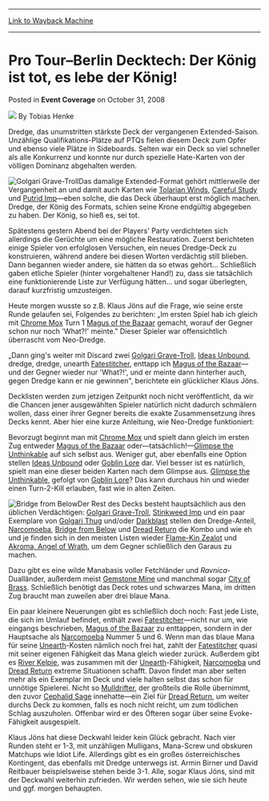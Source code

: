 
---
[Link to Wayback Machine](https://web.archive.org/web/20211208045430/https://magic.wizards.com/en/articles/archive/event-coverage/pro-tour%E2%80%93berlin-decktech-der-k%C3%B6nig-ist-tot-es-lebe-der-k%C3%B6nig-2008-10)

[_metadata_:author]:- "Tobias Henke"
[_metadata_:description]:- "Dredge, das unumstritten stärkste Deck der vergangenen Extended-Saison. Unzählige Qualifikations-Plätze auf PTQs fielen diesem Deck zum Opfer und ebenso viele Plätze in Sideboards. Selten war ein Deck so viel schneller als alle Konkurrenz und konnte nur durch spezielle Hate-Karten von der völligen Dominanz abgehalten werden. Das damalige Extended-Format gehört mittlerweile der"
[_metadata_:generator]:- "Drupal 7 (http://drupal.org)"
[_metadata_:node]:- "501421"
[_metadata_:publish_date]:- "2008-10-31"
[_metadata_:source]:- "div-main-content"
[_metadata_:title]:- "Pro Tour–Berlin Decktech: Der König ist tot, es lebe der König!"
[_metadata_:wayback_capture_timestamp]:- "2021-12-08 04:54:30"
[_metadata_:wayback_raw_url]:- "https://web.archive.org/web/20211208045430id_/https://magic.wizards.com/en/articles/archive/event-coverage/pro-tour%E2%80%93berlin-decktech-der-k%C3%B6nig-ist-tot-es-lebe-der-k%C3%B6nig-2008-10"
[_metadata_:wayback_url]:- "https://magic.wizards.com/en/articles/archive/event-coverage/pro-tour%E2%80%93berlin-decktech-der-k%C3%B6nig-ist-tot-es-lebe-der-k%C3%B6nig-2008-10"
---


Pro Tour–Berlin Decktech: Der König ist tot, es lebe der König!
===============================================================



 Posted in **Event Coverage**
 on October 31, 2008 






![](https://media.magic.wizards.com/styles/auth_small/public/generic-avatar-150_43.png)
By Tobias Henke











Dredge, das unumstritten stärkste Deck der vergangenen Extended-Saison. Unzählige Qualifikations-Plätze auf PTQs fielen diesem Deck zum Opfer und ebenso viele Plätze in Sideboards. Selten war ein Deck so viel schneller als alle Konkurrenz und konnte nur durch spezielle Hate-Karten von der völligen Dominanz abgehalten werden.


![Golgari Grave-Troll](http://gatherer.wizards.com/Handlers/Image.ashx?type=card&name=Golgari+Grave-Troll)Das damalige Extended-Format gehört mittlerweile der Vergangenheit an und damit auch Karten wie [Tolarian Winds](https://gatherer.wizards.com/Pages/Card/Details.aspx?name=Tolarian+Winds), [Careful Study](https://gatherer.wizards.com/Pages/Card/Details.aspx?name=Careful+Study) und [Putrid Imp](https://gatherer.wizards.com/Pages/Card/Details.aspx?name=Putrid+Imp)—eben solche, die das Deck überhaupt erst möglich machen. Dredge, der König des Formats, schien seine Krone endgültig abgegeben zu haben. Der König, so hieß es, sei tot.


Spätestens gestern Abend bei der Players' Party verdichteten sich allerdings die Gerüchte um eine mögliche Restauration. Zuerst berichteten einige Spieler von erfolglosen Versuchen, ein neues Dredge-Deck zu konstruieren, während andere bei diesen Worten verdächtig still blieben. Dann begannen wieder andere, sie hätten da so etwas gehört... Schließlich gaben etliche Spieler (hinter vorgehaltener Hand!) zu, dass sie tatsächlich eine funktionierende Liste zur Verfügung hätten... und sogar überlegten, darauf kurzfristig umzusteigen.


Heute morgen wusste so z.B. Klaus Jöns auf die Frage, wie seine erste Runde gelaufen sei, Folgendes zu berichten: „Im ersten Spiel hab ich gleich mit [Chrome Mox](https://gatherer.wizards.com/Pages/Card/Details.aspx?name=Chrome+Mox) Turn 1 [Magus of the Bazaar](https://gatherer.wizards.com/Pages/Card/Details.aspx?name=Magus+of+the+Bazaar) gemacht, worauf der Gegner schon nur noch 'What?!' meinte." Dieser Spieler war offensichtlich überrascht vom Neo-Dredge.


„Dann ging's weiter mit Discard zwei [Golgari Grave-Troll](https://gatherer.wizards.com/Pages/Card/Details.aspx?name=Golgari+Grave-Troll), [Ideas Unbound](https://gatherer.wizards.com/Pages/Card/Details.aspx?name=Ideas+Unbound), dredge, dredge, unearth [Fatestitcher](https://gatherer.wizards.com/Pages/Card/Details.aspx?name=Fatestitcher), enttapp ich [Magus of the Bazaar](https://gatherer.wizards.com/Pages/Card/Details.aspx?name=Magus+of+the+Bazaar)—und der Gegner wieder nur 'What?!', und er meinte dann hinterher auch, gegen Dredge kann er nie gewinnen", berichtete ein glücklicher Klaus Jöns.


Decklisten werden zum jetzigen Zeitpunkt noch nicht veröffentlicht, da wir die Chancen jener ausgewählten Spieler natürlich nicht dadurch schmälern wollen, dass einer ihrer Gegner bereits die exakte Zusammensetzung ihres Decks kennt. Aber hier eine kurze Anleitung, wie Neo-Dredge funktioniert:


Bevorzugt beginnt man mit [Chrome Mox](https://gatherer.wizards.com/Pages/Card/Details.aspx?name=Chrome+Mox) und spielt dann gleich im ersten Zug entweder [Magus of the Bazaar](https://gatherer.wizards.com/Pages/Card/Details.aspx?name=Magus+of+the+Bazaar) oder—tatsächlich!—[Glimpse the Unthinkable](https://gatherer.wizards.com/Pages/Card/Details.aspx?name=Glimpse+the+Unthinkable) auf sich selbst aus. Weniger gut, aber ebenfalls eine Option stellen [Ideas Unbound](https://gatherer.wizards.com/Pages/Card/Details.aspx?name=Ideas+Unbound) oder [Goblin Lore](https://gatherer.wizards.com/Pages/Card/Details.aspx?name=Goblin+Lore) dar. Viel besser ist es natürlich, spielt man eine dieser beiden Karten nach dem Glimpse aus. [Glimpse the Unthinkable](https://gatherer.wizards.com/Pages/Card/Details.aspx?name=Glimpse+the+Unthinkable), gefolgt von [Goblin Lore](https://gatherer.wizards.com/Pages/Card/Details.aspx?name=Goblin+Lore)? Das kann durchaus hin und wieder einen Turn-2-Kill erlauben, fast wie in alten Zeiten.


![Bridge from Below](http://gatherer.wizards.com/Handlers/Image.ashx?type=card&name=Bridge+from+Below)Der Rest des Decks besteht hauptsächlich aus den üblichen Verdächtigen: [Golgari Grave-Troll](https://gatherer.wizards.com/Pages/Card/Details.aspx?name=Golgari+Grave-Troll), [Stinkweed Imp](https://gatherer.wizards.com/Pages/Card/Details.aspx?name=Stinkweed+Imp) und ein paar Exemplare von [Golgari Thug](https://gatherer.wizards.com/Pages/Card/Details.aspx?name=Golgari+Thug) und/oder [Darkblast](https://gatherer.wizards.com/Pages/Card/Details.aspx?name=Darkblast) stellen den Dredge-Anteil, [Narcomoeba](https://gatherer.wizards.com/Pages/Card/Details.aspx?name=Narcomoeba), [Bridge from Below](https://gatherer.wizards.com/Pages/Card/Details.aspx?name=Bridge+from+Below) und [Dread Return](https://gatherer.wizards.com/Pages/Card/Details.aspx?name=Dread+Return) die Kombo und wie eh und je finden sich in den meisten Listen wieder [Flame-Kin Zealot](https://gatherer.wizards.com/Pages/Card/Details.aspx?name=Flame-Kin+Zealot) und [Akroma, Angel of Wrath](https://gatherer.wizards.com/Pages/Card/Details.aspx?name=Akroma%2C+Angel+of+Wrath), um dem Gegner schließlich den Garaus zu machen.


Dazu gibt es eine wilde Manabasis voller Fetchländer und *Ravnica*-Dualländer, außerdem meist [Gemstone Mine](https://gatherer.wizards.com/Pages/Card/Details.aspx?name=Gemstone+Mine) und manchmal sogar [City of Brass](https://gatherer.wizards.com/Pages/Card/Details.aspx?name=City+of+Brass). Schließlich benötigt das Deck rotes und schwarzes Mana, im dritten Zug braucht man zuweilen aber drei blaue Mana.


Ein paar kleinere Neuerungen gibt es schließlich doch noch: Fast jede Liste, die sich im Umlauf befindet, enthält zwei [Fatestitcher](https://gatherer.wizards.com/Pages/Card/Details.aspx?name=Fatestitcher)—nicht nur um, wie eingangs beschrieben, [Magus of the Bazaar](https://gatherer.wizards.com/Pages/Card/Details.aspx?name=Magus+of+the+Bazaar) zu enttappen, sondern in der Hauptsache als [Narcomoeba](https://gatherer.wizards.com/Pages/Card/Details.aspx?name=Narcomoeba) Nummer 5 und 6. Wenn man das blaue Mana für seine [Unearth](https://gatherer.wizards.com/Pages/Card/Details.aspx?name=Unearth)-Kosten nämlich noch frei hat, zahlt der [Fatestitcher](https://gatherer.wizards.com/Pages/Card/Details.aspx?name=Fatestitcher) quasi mit seiner eigenen Fähigkeit das Mana gleich wieder zurück. Außerdem gibt es [River Kelpie](https://gatherer.wizards.com/Pages/Card/Details.aspx?name=River+Kelpie), was zusammen mit der [Unearth](https://gatherer.wizards.com/Pages/Card/Details.aspx?name=Unearth)-Fähigkeit, [Narcomoeba](https://gatherer.wizards.com/Pages/Card/Details.aspx?name=Narcomoeba) und [Dread Return](https://gatherer.wizards.com/Pages/Card/Details.aspx?name=Dread+Return) extreme Situationen schafft. Davon findet man aber selten mehr als ein Exemplar im Deck und viele halten selbst das schon für unnötige Spielerei. Nicht so [Mulldrifter](https://gatherer.wizards.com/Pages/Card/Details.aspx?name=Mulldrifter), der großteils die Rolle übernimmt, den zuvor [Cephalid Sage](https://gatherer.wizards.com/Pages/Card/Details.aspx?name=Cephalid+Sage) innehatte—ein Ziel für [Dread Return](https://gatherer.wizards.com/Pages/Card/Details.aspx?name=Dread+Return), um weiter durchs Deck zu kommen, falls es noch nicht reicht, um zum tödlichen Schlag auszuholen. Offenbar wird er des Öfteren sogar über seine Evoke-Fähigkeit ausgespielt.


Klaus Jöns hat diese Deckwahl leider kein Glück gebracht. Nach vier Runden steht er 1-3, mit unzähligen Mulligans, Mana-Screw und obskuren Matchups wie Idiot Life. Allerdings gibt es ein großes österreichisches Kontingent, das ebenfalls mit Dredge unterwegs ist. Armin Birner und David Reitbauer beispielsweise stehen beide 3-1. Alle, sogar Klaus Jöns, sind mit der Deckwahl weiterhin zufrieden. Wir werden sehen, wie sie sich heute und ggf. morgen behaupten.







